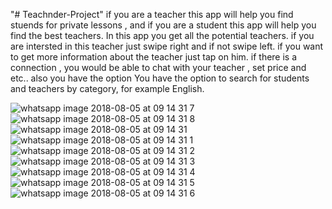 "# Teachnder-Project" 
if you are a teacher this app will help you find stuends for private lessons , and if you are a student this app will help you find the best teachers.  In this app you get all the potential teachers.  if you are intersted in this teacher just swipe right and if not swipe left. if you want to get more information about the teacher just tap on him.  if there is a connection , you would be able to chat with your teacher , set price and etc..  also you have the option You have the option to search for students and teachers by category, for example English.

![whatsapp image 2018-08-05 at 09 14 31 7](https://user-images.githubusercontent.com/42099025/43683239-6076ec56-9890-11e8-8462-797f58e6f733.jpeg)
![whatsapp image 2018-08-05 at 09 14 31 8](https://user-images.githubusercontent.com/42099025/43683240-60e18732-9890-11e8-9e2f-5b84f1e23477.jpeg)
![whatsapp image 2018-08-05 at 09 14 31](https://user-images.githubusercontent.com/42099025/43683241-6100f46e-9890-11e8-9c6d-28f77fc0ecb4.jpeg)
![whatsapp image 2018-08-05 at 09 14 31 1](https://user-images.githubusercontent.com/42099025/43683242-61202640-9890-11e8-8bad-fdd34db1b1ec.jpeg)
![whatsapp image 2018-08-05 at 09 14 31 2](https://user-images.githubusercontent.com/42099025/43683243-614198f2-9890-11e8-8efe-cdfa1dcb2910.jpeg)
![whatsapp image 2018-08-05 at 09 14 31 3](https://user-images.githubusercontent.com/42099025/43683244-6160c2ae-9890-11e8-8637-db43bc7274dd.jpeg)
![whatsapp image 2018-08-05 at 09 14 31 4](https://user-images.githubusercontent.com/42099025/43683245-6187e974-9890-11e8-9f13-570bf81ea41c.jpeg)
![whatsapp image 2018-08-05 at 09 14 31 5](https://user-images.githubusercontent.com/42099025/43683246-61a798dc-9890-11e8-8da9-b9ea04d8795a.jpeg)
![whatsapp image 2018-08-05 at 09 14 31 6](https://user-images.githubusercontent.com/42099025/43683247-61c67554-9890-11e8-8db8-7c7c7e3ae109.jpeg)
